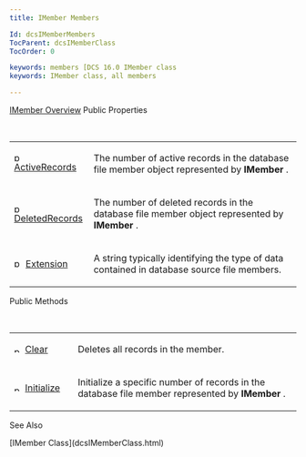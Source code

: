 ```yaml
---
title: IMember Members

Id: dcsIMemberMembers
TocParent: dcsIMemberClass
TocOrder: 0

keywords: members [DCS 16.0 IMember class
keywords: IMember class, all members

---
```


[IMember Overview](dcsIMemberClass.html) 
Public Properties

<br />

<table class="dtTABLE" id="Table5" x-use-null-cells="x-use-null-cells" style="border-spacing: 0px" cellspacing="0">
          <colgroup span="1">
            <col span="1" style="WIDTH: 20%" />
            <col span="1" style="WIDTH: 70%" />
          </colgroup>
          <tr valign="top">
            <td colspan="1" rowspan="1">

<img alt="public property" src="../Images/property.bmp" width="16" height="16" border="0" /> [ ActiveRecords](dcsIMemberClassActiveRecordsProperty.html) 
</td>
            <td colspan="1" rowspan="1">

The number of active records in the database file member object represented by **IMember** .
</td>
          </tr>
          <tr>
            <td colspan="1" rowspan="1">

<img alt="public property" src="../Images/property.bmp" width="16" height="16" border="0" /> [ DeletedRecords](dcsIMemberClassDeletedRecordsProperty.html) 
</td>
            <td colspan="1" rowspan="1">

The number of deleted records in the database file member object represented by **IMember** .
</td>
          </tr>
          <tr>
            <td colspan="1" rowspan="1">

<img alt="public property" src="../Images/property.bmp" width="16" height="16" border="0" /> [ Extension](dcsIMemberClassExtensionProperty.html) 
</td>
            <td colspan="1" rowspan="1">

A string typically identifying the type of data contained in database source file members.
</td>
          </tr>
</table>

Public Methods

<br />

<table class="dtTABLE" id="table2" x-use-null-cells="x-use-null-cells" style="border-spacing: 0px" cellspacing="0">
          <colgroup span="1">
            <col span="1" style="WIDTH: 20%" />
            <col span="1" style="WIDTH: 70%" />
          </colgroup>
          <tr valign="top">
            <td colspan="1" rowspan="1">

<img alt="public property" src="../Images/PUBLIC%20METHOD.GIF" x-maintain-ratio="TRUE" width="15" height="11" border="0" /> [ Clear](dcsIMemberClassClearMethod.html) 
</td>
            <td colspan="1" rowspan="1">

Deletes all records in the member.
</td>
          </tr>
          <tr>
            <td colspan="1" rowspan="1">

<img alt="public property" src="../Images/PUBLIC%20METHOD.GIF" x-maintain-ratio="TRUE" width="15" height="11" border="0" /> [ Initialize](dcsIMemberClassInitializeMethod.html) 
</td>
            <td colspan="1" rowspan="1">

Initialize a specific number of records in the database file member represented by **IMember** .
</td>
          </tr>
</table>

See Also

<dl />
      [IMember Class](dcsIMemberClass.html)

